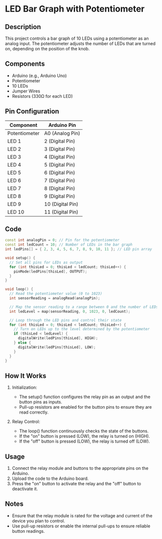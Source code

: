 # LED Bar Graph with Potentiometer

## Description

This project controls a bar graph of 10 LEDs using a potentiometer as an analog input. The potentiometer adjusts the number of LEDs that are turned on, depending on the position of the knob.

## Components

- Arduino (e.g., Arduino Uno)
- Potentiometer
- 10 LEDs
- Jumper Wires
- Resistors (330Ω for each LED)

## Pin Configuration

| Component     | Arduino Pin      |
| ------------- | ---------------- |
| Potentiometer | A0 (Analog Pin)  |
| LED 1         | 2 (Digital Pin)  |
| LED 2         | 3 (Digital Pin)  |
| LED 3         | 4 (Digital Pin)  |
| LED 4         | 5 (Digital Pin)  |
| LED 5         | 6 (Digital Pin)  |
| LED 6         | 7 (Digital Pin)  |
| LED 7         | 8 (Digital Pin)  |
| LED 8         | 9 (Digital Pin)  |
| LED 9         | 10 (Digital Pin) |
| LED 10        | 11 (Digital Pin) |

## Code

```cpp
const int analogPin = 0; // Pin for the potentiometer
const int ledCount = 10; // Number of LEDs in the bar graph
int ledPins[] = { 2, 3, 4, 5, 6, 7, 8, 9, 10, 11 }; // LED pin array

void setup() {
  // Set all pins for LEDs as output
  for (int thisLed = 0; thisLed < ledCount; thisLed++) {
    pinMode(ledPins[thisLed], OUTPUT);
  }
}

void loop() {
  // Read the potentiometer value (0 to 1023)
  int sensorReading = analogRead(analogPin);

  // Map the sensor reading to a range between 0 and the number of LEDs
  int ledLevel = map(sensorReading, 0, 1023, 0, ledCount);

  // Loop through the LED pins and control their state
  for (int thisLed = 0; thisLed < ledCount; thisLed++) {
    // Turn on LEDs up to the level determined by the potentiometer
    if (thisLed < ledLevel) {
      digitalWrite(ledPins[thisLed], HIGH);
    } else {
      digitalWrite(ledPins[thisLed], LOW);
    }
  }
}
```

## How It Works

1. Initialization:

   - The setup() function configures the relay pin as an output and the button pins as inputs.
   - Pull-up resistors are enabled for the button pins to ensure they are read correctly.

2. Relay Control:
   - The loop() function continuously checks the state of the buttons.
   - If the "on" button is pressed (LOW), the relay is turned on (HIGH).
   - If the "off" button is pressed (LOW), the relay is turned off (LOW).

## Usage

1. Connect the relay module and buttons to the appropriate pins on the Arduino.
2. Upload the code to the Arduino board.
3. Press the "on" button to activate the relay and the "off" button to deactivate it.

## Notes

- Ensure that the relay module is rated for the voltage and current of the device you plan to control.
- Use pull-up resistors or enable the internal pull-ups to ensure reliable button readings.
